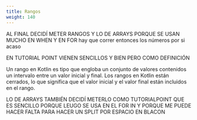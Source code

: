```yaml
---
title: Rangos
weight: 140
---
```






AL FINAL DECIDÍ METER RANGOS Y LO DE ARRAYS PORQUE SE USAN MUCHO EN WHEN Y EN FOR
hay que correr entonces los números por si acaso

EN TUTORIAL POINT VIENEN SENCILLOS Y BIEN 
PERO COMO DEFINICIÓN 

Un rango en Kotlin es  tipo que engloba un conjunto de valores contenidos un intervalo entre un valor inicial y final. Los rangos en Kotlin están cerrados, lo que significa que el valor inicial y el valor final están incluidos en el rango.

LO DE ARRAYS TAMBIÉN DECIDÍ METERLO COMO TUTORIALPOINT QUE ES SENCILLO PORQUE LEUGO SE USA EN EL FOR IN Y PORQUE ME PUEDE HACER FALTA PARA HACER UN SPLIT POR ESPACIO EN BLACON